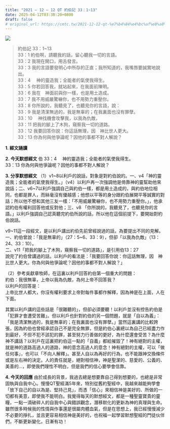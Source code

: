 ```yaml
---
title: "2021 – 12 – 12 QT 約伯記 33：1~13"
date: 2025-04-12T03:38:20+0800
draft: false
# original_url: https://cmtc.tw/2021-12-12-qt-%e7%b4%84%e4%bc%af%e8%a8%98-33%ef%bc%9a113
---
```


![](/images/qt.jpg)
> 約伯記 33：1\~13  
> 33：1 約伯啊，請聽我的話，留心聽我一切的言語。  
> 33：2 我現在開口，用舌發言。  
> 33：3 我的言語要發明心中所存的正直；我所知道的，我嘴唇要誠實地說出。  
> 33：4 　神的靈造我；全能者的氣使我得生。  
> 33：5 你若回答我，就站起來，在我面前陳明。  
> 33：6 我在　神面前與你一樣，也是用土造成。  
> 33：7 我不用威嚴驚嚇你，也不用勢力重壓你。  
> 33：8 你所說的，我聽見了，也聽見你的言語，說：  
> 33：9 我是清潔無過的，我是無辜的；在我裏面也沒有罪孽。  
> 33：10 　神找機會攻擊我，以我為仇敵，  
> 33：11 把我的腳上了木狗，窺察我一切的道路。  
> 33：12 我要回答你說：你這話無理，因　神比世人更大。  
> 33：13 你為何與他爭論呢？因他的事都不對人解說？

**1. 經文誦讀**

**2.  今天默想經文**
伯 33：4 　神的靈造我；全能者的氣使我得生。  
33：13 你為何與他爭論呢？因他的事都不對人解說？

**3. 分享默想經文**
（1）v1\~8以利戶的說話，對象是對約伯說的。一、v4「神的靈造我；全能者的氣使我得生。」（v4）以利戶再一次強調他是倚靠神的靈幫助他來說話；二、v6\~7以利戶強調自己與約伯一樣，都是用土造成的，與約伯地位相同，也都是罪人，而絲毫沒有優越感；他想以平等的身分跟約伯展開平等誠實的對話；所以他不想和其他三友一樣：「不用威嚴驚嚇你，也不用勢力重壓你。」，他承認約伯有權利回答他或反對他；三、v8 「你所說的，我聽見了，也聽見你的言語。」以利戶強調自己認真聽完約伯所說的話，所以他在這個前提下，要開始對約伯說話。

v9\~11這一段經文，是以利戶講出約伯先前曾經說過的話，為要提出不同的見解。  
一、約伯曾說：「我是無辜的」（27：5\~6、33：9），但卻「以我為仇敵」（13：24、33：10）。  
二、v11「把我的腳上了木狗，窺察我一切的道路」，是引用伯13：27  
說完了約伯曾講過的話，以利戶的看法是：「我要回答你說：你這話無理，因　神比世人更大。你為何與他爭論呢？因他的事都不對人解說？」

（2）參考吳獻章牧師，在這裏以利戶回答約伯第一個重大的問題：  
約伯：我很無辜，上帝以我為仇敵，為何上帝不回答我？  
以利戶的回答是：  
上帝比世人都大，你沒有權利要求上帝對每件事都作解釋，因為神是在上面，人在下面。

其實以利戶講的這些話是「很難聽的」，但卻必須要聽！以利戶並沒有控告約伯是「犯罪才會遭受苦難」。但以利戶也針對約伯的另一個問題，就是「自以為義」：「我是清潔無過的，我是無辜的；在我裏面也沒有罪孽。」當然這裏講的比較誇張，因為約伯也曾經承認自己不是完全無罪，但是約伯心裏總以為自己已經盡力作到最好，不但不犯不該犯的罪，甚至努力行善做的更好，為什麼還會受苦？為什麼神不講話？以利戶在這裏把約伯這一點的「自義」都給摧毀了！神有絕對的主權，就是神的道路高過人的道路，神的意念高過人的意念！神有絕對的主權，可以「做任何事」，也可以「不向人解釋」。甚至人自以為再好的行為，也不能跟神交換條件或是左右神的決定。人的責任就是，絕對相信神，神是聖潔的、慈愛的、公義的、美善的…，即使我們理性不明白，但是我們的信心要學會信靠。

**4. 今天的回應**
由於成長的背景，我過去總是想要靠自己得到想要的，也總是非常固執與自我中心。慢慢QT聖經滿5年來，特別從舊約聖經中，我越來越能夠學會「放下自己的自以為是、堅持己見」，而憑「信心」來相信神是美好的、所做的一切都有美意，即使我不能明白。我覺得每天的默想經文，都是一種聖靈寶貴的靈糧，一點一滴破碎人的自我中心與錯誤觀念，潛移默化的更新為神的真理與生命。雖然很多時候我的性情與作事還是很屬肉體血氣，但是在思想上，我已經慢慢減少不必要的掙扎，並且更容易相信神是美好的，也祝福一起學習默想聖經的門徒伙伴們，不斷更新變化，日漸有功！
